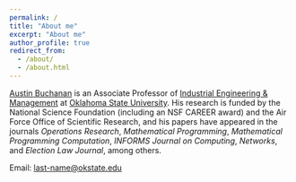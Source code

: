 ```yaml
---
permalink: /
title: "About me"
excerpt: "About me"
author_profile: true
redirect_from: 
  - /about/
  - /about.html
---
```


[Austin Buchanan](https://ceat.okstate.edu/iem/people/buchanan-faculty-profile.html) is an Associate Professor of [Industrial Engineering & Management](https://ceat.okstate.edu/iem/) at [Oklahoma State University](https://go.okstate.edu/). His research is funded by the National Science Foundation (including an NSF CAREER award) and the Air Force Office of Scientific Research, and his papers have appeared in the journals _Operations Research_, _Mathematical Programming_, _Mathematical Programming Computation_, _INFORMS Journal on Computing_, _Networks_, and _Election Law Journal_, among others.

Email: last-name@okstate.edu
